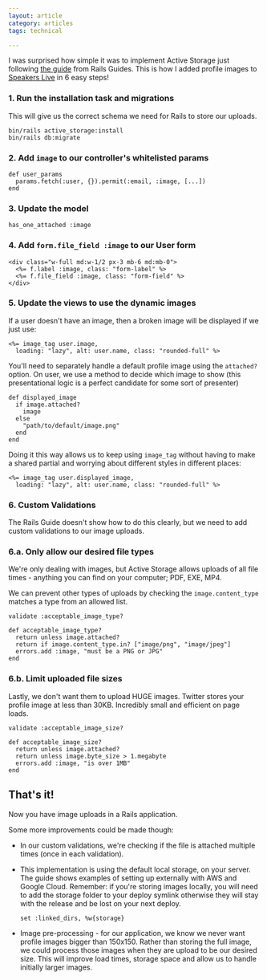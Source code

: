 ```yaml
---
layout: article
category: articles
tags: technical

---
```


I was surprised how simple it was to implement Active Storage just following
[the guide](https://edgeguides.rubyonrails.org/active_storage_overview.html)
from Rails Guides. This is how I added profile images to [Speakers Live](https://speakerslive.tech)
in 6 easy steps!

### 1. Run the installation task and migrations

This will give us the correct schema we need for Rails to store our uploads.

```
bin/rails active_storage:install
bin/rails db:migrate
```

### 2. Add `image` to our controller's whitelisted params

```
def user_params
  params.fetch(:user, {}).permit(:email, :image, [...])
end
```

### 3. Update the model

```
has_one_attached :image
```

### 4. Add `form.file_field :image` to our User form

```
<div class="w-full md:w-1/2 px-3 mb-6 md:mb-0">
  <%= f.label :image, class: "form-label" %>
  <%= f.file_field :image, class: "form-field" %>
</div>
```

### 5. Update the views to use the dynamic images

If a user doesn't have an image, then a broken image will be displayed if we
just use:

```
<%= image_tag user.image,
  loading: "lazy", alt: user.name, class: "rounded-full" %>
```

You'll need to separately handle a default profile image using the `attached?`
option. On user, we use a method to decide which image to show (this
presentational logic is a perfect candidate for some sort of presenter)

```
def displayed_image
  if image.attached?
    image
  else
    "path/to/default/image.png"
  end
end
```

Doing it this way allows us to keep using `image_tag` without having to make a
shared partial and worrying about different styles in different places:

```
<%= image_tag user.displayed_image,
  loading: "lazy", alt: user.name, class: "rounded-full" %>
```

### 6. Custom Validations

The Rails Guide doesn't show how to do this clearly, but we need to add custom
validations to our image uploads.

### 6.a. Only allow our desired file types

We're only dealing with images, but Active Storage allows uploads of all
file times - anything you can find on your computer; PDF, EXE, MP4.

We can prevent other types of uploads by checking the `image.content_type`
matches a type from an allowed list.

```
validate :acceptable_image_type?

def acceptable_image_type?
  return unless image.attached?
  return if image.content_type.in? ["image/png", "image/jpeg"]
  errors.add :image, "must be a PNG or JPG"
end
```

### 6.b. Limit uploaded file sizes

Lastly, we don't want them to upload HUGE images. Twitter stores your profile
image at less than 30KB. Incredibly small and efficient on page loads.

```
validate :acceptable_image_size?

def acceptable_image_size?
  return unless image.attached?
  return unless image.byte_size > 1.megabyte
  errors.add :image, "is over 1MB"
end
```

## That's it!

Now you have image uploads in a Rails application.

Some more improvements could be made though:

- In our custom validations, we're checking if the file is attached multiple
  times (once in each validation).

- This implementation is using the default local storage, on your server. The
  guide shows examples of setting up externally with AWS and Google Cloud.
  Remember: if you're storing images locally, you will need to add the storage
  folder to your deploy symlink otherwise they will stay with the release and be
  lost on your next deploy.

  ```
  set :linked_dirs, %w{storage}
  ```

- Image pre-processing - for our application, we know we never want profile
  images bigger than 150x150. Rather than storing the full image, we could
  process those images when they are upload to be our desired size. This will
  improve load times, storage space and allow us to handle initially larger
  images.

